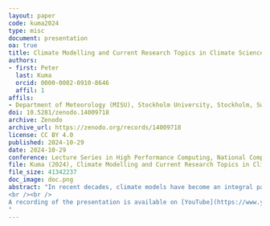 ```yaml
---
layout: paper
code: kuma2024
type: misc
document: presentation
oa: true
title: Climate Modelling and Current Research Topics in Climate Science
authors:
- first: Peter
  last: Kuma
  orcid: 0000-0002-0910-8646
  affil: 1
affils:
- Department of Meteorology (MISU), Stockholm University, Stockholm, Sweden
doi: 10.5281/zenodo.14009718
archive: Zenodo
archive_url: https://zenodo.org/records/14009718
license: CC BY 4.0
published: 2024-10-29
date: 2024-10-29
conference: Lecture Series in High Performance Computing, National Competence Center for HPC, Bratislava, Slovakia (online)
file: Kuma (2024), Climate Modelling and Current Research Topics in Climate Science.pdf
file_size: 41342237
doc_image: doc.png
abstract: "In recent decades, climate models have become an integral part of climate science. They allow us to not only predict the Earth's future climate but also to reconstruct the past and better understand the present climate. In this talk, you will learn how they work, what supercomputers they run on, and the broader context of climate change and human impact on the climate.
<br /><br />
A recording of the presentation is available on [YouTube](https://www.youtube.com/watch?v=NRlbg-8y6Fw).
"
---
```

